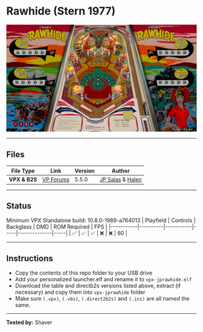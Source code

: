 # Rawhide (Stern 1977)

![Table Preview](../../images/vpx-jps-rawhide-preview.jpg)

---

## Files
| File Type | Link | Version | Author | 
|-----------|--------|----------|--------------|
| **VPX & B2S** | [VP Forums](https://www.vpforums.org/index.php?app=downloads&showfile=17796#) | 5.5.0 | [JP Salas](https://www.vpforums.org/index.php?showuser=277) & [Halen](https://www.vpforums.org/index.php?showuser=74)|

---

## Status 
Minimum VPX Standalone build: 10.8.0-1989-a764013
| Playfield | Controls | Backglass | DMD | ROM Required | FPS | 
|-----------|----------|-----------|-----|--------------|-----|
| :white_check_mark: | :white_check_mark: | :white_check_mark: | :x: | :x: | 60 |

---

## Instructions

- Copy the contents of this repo folder to your USB drive
- Add your personalized launcher.elf and rename it to `vpx-jprawhide.elf`
- Download the table and directb2s versions listed above, extract (if necessary) and copy them into `vpx-jprawhide` folder
- Make sure `(.vpx)`, `(.vbs)`, `(.direct2b2s)` and `(.ini)` are all named the same.

---

**Tested by:** Shaver
